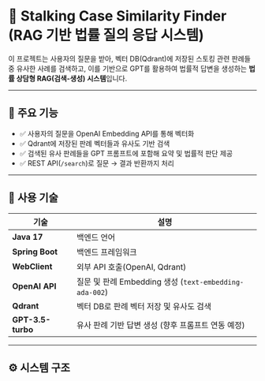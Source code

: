 # 🧠 Stalking Case Similarity Finder (RAG 기반 법률 질의 응답 시스템)

이 프로젝트는 사용자의 질문을 받아, 벡터 DB(Qdrant)에 저장된 스토킹 관련 판례들 중 유사한 사례를 검색하고, 이를 기반으로 GPT를 활용하여 법률적 답변을 생성하는 **법률 상담형 RAG(검색-생성) 시스템**입니다.

---

## 📌 주요 기능

- ✅ 사용자의 질문을 OpenAI Embedding API를 통해 벡터화
- ✅ Qdrant에 저장된 판례 벡터들과 유사도 기반 검색
- ✅ 검색된 유사 판례들을 GPT 프롬프트에 포함해 요약 및 법률적 판단 제공
- ✅ REST API(`/search`)로 질문 → 결과 반환까지 처리

---

## 🧰 사용 기술

| 기술               | 설명 |
|--------------------|------|
| **Java 17**        | 백엔드 언어 |
| **Spring Boot**    | 백엔드 프레임워크 |
| **WebClient**      | 외부 API 호출(OpenAI, Qdrant) |
| **OpenAI API**     | 질문 및 판례 Embedding 생성 (`text-embedding-ada-002`) |
| **Qdrant**         | 벡터 DB로 판례 벡터 저장 및 유사도 검색 |
| **GPT-3.5-turbo**  | 유사 판례 기반 답변 생성 (향후 프롬프트 연동 예정) |

---

## ⚙️ 시스템 구조

